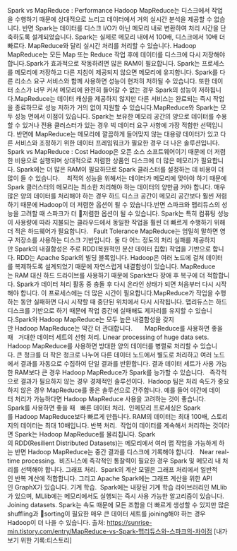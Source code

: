 Spark vs MapReduce : Performance
Hadoop MapReduce는 디스크에서 작업을 수행하기 때문에 상대적으로 느리고 데이터에서 거의 실시간 분석을 제공할 수 없습니다.
반면 Spark는 데이터를 디스크 I/O가 아닌 메모리 내로 변환하여 처리 시간을 단축하도록 설계되었습니다. Spark는 실제로 메모리 내에서 100배, 디스크에서 10배 더 빠르다. MapReduce와 달리 실시간 처리를 처리할 수 있습니다.
Hadoop MapReduce는 모든 Map 또는 Reduce 작업 후에 데이터를 디스크에 다시 저장해야 합니다.Spark가 효과적으로 작동하려면 많은 RAM이 필요합니다. Spark는 프로세스를 메모리에 저장하고 다른 지침이 제공되지 않으면 메모리에 유지합니다. Spark를 다른 리소스 요구 서비스와 함께 사용하면 성능이 현저히 저하될 수 있습니다. 또한 데이터 소스가 너무 커서 메모리에 완전히 들어갈 수 없는 경우 Spark의 성능이 저하됩니다.MapReduce는 데이터 캐싱을 제공하지 않지만 다른 서비스는 완료되는 즉시 작업을 종료하므로 성능 저하가 거의 없이 지원할 수 있습니다.MapReduce와 Spark는 모두 성능 면에서 이점이 있습니다. Spark는 보유한 메모리 공간의 양으로 데이터를 수용할 수 있거나 전용 클러스터가 있는 경우 빅 데이터 요구 사항에 가장 적합한 선택입니다. 반면에 MapReduce는 메모리에 깔끔하게 들어맞지 않는 대용량 데이터가 있고 다른 서비스와 조정하기 위한 데이터 프레임워크가 필요한 경우 더 나은 솔루션입니다.
 
Spark vs MapReduce : Cost
Hadoop은 오픈 소스 소프트웨어이기 때문에 더 저렴한 비용으로 실행되며 상대적으로 저렴한 상품인 디스크에 더 많은 메모리가 필요합니다. Spark에는 더 많은 RAM이 필요하므로 Spark 클러스터를 설정하는 데 비용이 더 많이 들 수 있습니다. 
 
최적의 성능을 위해서는 데이터가 메모리에 맞아야 하기 때문에 Spark 클러스터의 메모리는 최소한 처리해야 하는 데이터의 양만큼 커야 합니다. 매우 많은 양의 데이터를 처리해야 하는 경우 하드 디스크 공간이 메모리 공간보다 훨씬 저렴하기 때문에 Hadoop이 더 저렴한 옵션이 될 수 있습니다.반면 스파크와 맵리듀스의 성능을 고려할 때 스파크가 더 저렴한 옵션이 될 수 있습니다. Spark는 특히 컴퓨팅 성능이 사용량에 따라 지불되는 클라우드에서 동일한 작업을 훨씬 더 빠르게 수행하기 위해 더 적은 하드웨어가 필요합니다.
 
Fault Tolerance
MapReduce는 엄밀히 말하면 영구 저장소를 사용하는 디스크 기반입니다. 둘 다 어느 정도의 처리 실패를 제공하지만 Spark의 내결함성은 주로 RDD(복원적인 분산 데이터 집합) 작업을 기반으로 합니다. RDD는 Apache Spark의 빌딩 블록입니다. Hadoop은 여러 노드에 걸쳐 데이터를 복제하도록 설계되었기 때문에 자연스럽게 내결함성이 있습니다.
MapReduce는 RAM 대신 하드 드라이브를 사용하기 때문에 Spark보다 장애 후 복구에 더 적합합니다. Spark가 데이터 처리 활동 중 충돌 후 다시 온라인 상태가 되면 처음부터 다시 시작해야 합니다. 이 프로세스에는 더 많은 시간이 필요합니다.MapReduce가 작업을 수행하는 동안 실패하면 다시 시작할 때 중단된 위치에서 다시 시작됩니다. 맵리듀스는 하드디스크를 기반으로 하기 때문에 작업 중간에 실패해도 제자리를 유지할 수 있습니다.Spark와 Hadoop MapReduce는 모두 높은 내결함성을 갖지만 Hadoop MapReduce는 약간 더 관대합니다.
 
 
 
MapReduce를 사용하면 좋을 때
 
거대한 데이터 세트의 선형 처리. Linear processing of huge data sets.
Hadoop MapReduce를 사용하면 방대한 양의 데이터를 병렬로 처리할 수 있습니다. 큰 청크를 더 작은 청크로 나누어 다른 데이터 노드에서 별도로 처리하고 여러 노드에서 결과를 자동으로 수집하여 단일 결과를 반환합니다. 결과 데이터 세트가 사용 가능한 RAM보다 큰 경우 Hadoop MapReduce가 Spark를 능가할 수 있습니다.
 
즉각적으로 결과가 필요하지 않는 경우 경제적인 솔루션이다. 
Hadoop 팀은 처리 속도가 중요하지 않은 경우 MapReduce를 좋은 솔루션으로 간주합니다. 예를 들어 야간에 데이터 처리가 가능하다면 Hadoop MapReduce 사용을 고려하는 것이 좋습니다.
 
 
Spark를 사용하면 좋을 때
 
빠른 데이터 처리. 
인메모리 프로세싱은 Spark를 Hadoop MapReduce보다 빠르게 만듭니다. RAM의 데이터는 최대 100배, 스토리지의 데이터는 최대 10배입니다.
반복 처리. 
작업이 데이터를 계속해서 처리하는 것이라면 Spark는 Hadoop MapReduce를 물리칩니다. Spark의 RDD(Resilient Distributed Datasets)는 메모리에서 여러 맵 작업을 가능하게 하는 반면 Hadoop MapReduce는 중간 결과를 디스크에 기록해야 합니다.
 
Near real-time processing. 
비즈니스에 즉각적인 통찰력이 필요한 경우 Spark 및 메모리 내 처리를 선택해야 합니다.
그래프 처리. 
Spark의 계산 모델은 그래프 처리에서 일반적인 반복 계산에 적합합니다. 그리고 Apache Spark에는 그래프 계산을 위한 API인 GraphX가 있습니다.
기계 학습. 
Spark에는 내장된 기계 학습 라이브러리인 MLlib가 있으며, MLlib에는 메모리에서도 실행되는 즉시 사용 가능한 알고리즘이 있습니다.
 
Joining datasets.
Spark는 속도 때문에 모든 조합을 더 빠르게 생성할 수 있지만 많은 shuffling과 sorting이 필요한 매우 큰 데이터 세트를 joining해야 하는 경우 Hadoop이 더 나을 수 있습니다.
출처: https://sunrise-min.tistory.com/entry/MapReduce-vs-Spark-맵리듀스와-스파크의-차이점 [내가 보기 위한 기록:티스토리]
